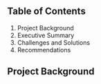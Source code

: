 ## Table of Contents
1. Project Background
2. Executive Summary
3. Challenges and Solutions
4. Recommendations

## Project Background
